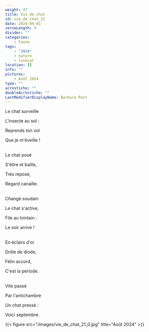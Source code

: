 ```yaml
---
weight: 47
title: Vie de chat
id: vie_de_chat_21
date: 2024-09-01
verseLength: 4
divider: ""
categories:
    - Faune
tags:
    - "2024"
    - nature
    - lovecat
location: []
info: ""
pictures:
    - Août 2024
type: ""
acrostiche: ""
doubleAcrostiche: ""
LastModifierDisplayName: Barbara Post
---
```

Le chat surveille

L'insecte au sol :

Reprends ton vol

Que je m'éveille !

 \
Le chat posé

S'étire et baille,

Très reposé,

Regard canaille.

 \
Changé soudain

Le chat s'active,

File au lointain :

Le soir arrive !

 \
En éclairs d'or

Drôle de diode,

Félin accord,

C'est la période.

 \
Vite passé

Par l'antichambre

Un chat pressé :

Voici septembre.

<!-- FM:Snippet:Start data:{"id":"_figure","fields":[{"name":"imageName","value":"vie_de_chat_21_0.jpg"},{"name":"imageCaption","value":"Août 2024"}]} -->
{{< figure src="/images/vie_de_chat_21_0.jpg" title="Août 2024" >}}
<!-- FM:Snippet:End -->